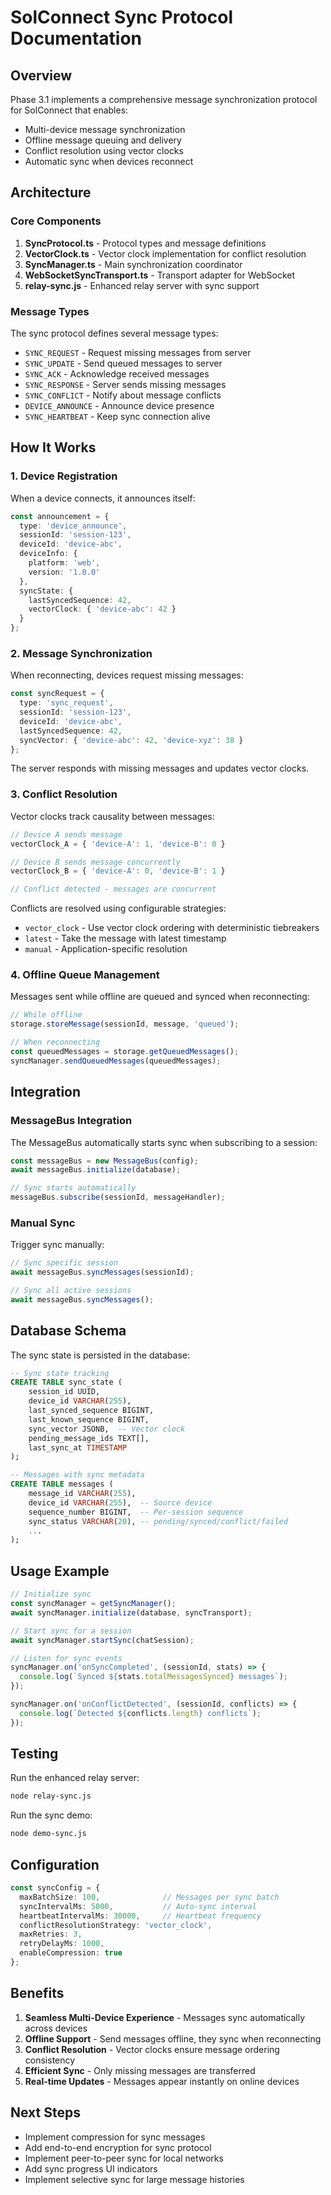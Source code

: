 # SolConnect Sync Protocol Documentation

## Overview

Phase 3.1 implements a comprehensive message synchronization protocol for SolConnect that enables:
- Multi-device message synchronization
- Offline message queuing and delivery
- Conflict resolution using vector clocks
- Automatic sync when devices reconnect

## Architecture

### Core Components

1. **SyncProtocol.ts** - Protocol types and message definitions
2. **VectorClock.ts** - Vector clock implementation for conflict resolution  
3. **SyncManager.ts** - Main synchronization coordinator
4. **WebSocketSyncTransport.ts** - Transport adapter for WebSocket
5. **relay-sync.js** - Enhanced relay server with sync support

### Message Types

The sync protocol defines several message types:

- `SYNC_REQUEST` - Request missing messages from server
- `SYNC_UPDATE` - Send queued messages to server
- `SYNC_ACK` - Acknowledge received messages
- `SYNC_RESPONSE` - Server sends missing messages
- `SYNC_CONFLICT` - Notify about message conflicts
- `DEVICE_ANNOUNCE` - Announce device presence
- `SYNC_HEARTBEAT` - Keep sync connection alive

## How It Works

### 1. Device Registration

When a device connects, it announces itself:

```typescript
const announcement = {
  type: 'device_announce',
  sessionId: 'session-123',
  deviceId: 'device-abc',
  deviceInfo: {
    platform: 'web',
    version: '1.0.0'
  },
  syncState: {
    lastSyncedSequence: 42,
    vectorClock: { 'device-abc': 42 }
  }
};
```

### 2. Message Synchronization

When reconnecting, devices request missing messages:

```typescript
const syncRequest = {
  type: 'sync_request',
  sessionId: 'session-123',
  deviceId: 'device-abc',
  lastSyncedSequence: 42,
  syncVector: { 'device-abc': 42, 'device-xyz': 38 }
};
```

The server responds with missing messages and updates vector clocks.

### 3. Conflict Resolution

Vector clocks track causality between messages:

```typescript
// Device A sends message
vectorClock_A = { 'device-A': 1, 'device-B': 0 }

// Device B sends message concurrently  
vectorClock_B = { 'device-A': 0, 'device-B': 1 }

// Conflict detected - messages are concurrent
```

Conflicts are resolved using configurable strategies:
- `vector_clock` - Use vector clock ordering with deterministic tiebreakers
- `latest` - Take the message with latest timestamp
- `manual` - Application-specific resolution

### 4. Offline Queue Management

Messages sent while offline are queued and synced when reconnecting:

```typescript
// While offline
storage.storeMessage(sessionId, message, 'queued');

// When reconnecting
const queuedMessages = storage.getQueuedMessages();
syncManager.sendQueuedMessages(queuedMessages);
```

## Integration

### MessageBus Integration

The MessageBus automatically starts sync when subscribing to a session:

```typescript
const messageBus = new MessageBus(config);
await messageBus.initialize(database);

// Sync starts automatically
messageBus.subscribe(sessionId, messageHandler);
```

### Manual Sync

Trigger sync manually:

```typescript
// Sync specific session
await messageBus.syncMessages(sessionId);

// Sync all active sessions
await messageBus.syncMessages();
```

## Database Schema

The sync state is persisted in the database:

```sql
-- Sync state tracking
CREATE TABLE sync_state (
    session_id UUID,
    device_id VARCHAR(255),
    last_synced_sequence BIGINT,
    last_known_sequence BIGINT,
    sync_vector JSONB,  -- Vector clock
    pending_message_ids TEXT[],
    last_sync_at TIMESTAMP
);

-- Messages with sync metadata
CREATE TABLE messages (
    message_id VARCHAR(255),
    device_id VARCHAR(255),  -- Source device
    sequence_number BIGINT,  -- Per-session sequence
    sync_status VARCHAR(20), -- pending/synced/conflict/failed
    ...
);
```

## Usage Example

```typescript
// Initialize sync
const syncManager = getSyncManager();
await syncManager.initialize(database, syncTransport);

// Start sync for a session
await syncManager.startSync(chatSession);

// Listen for sync events
syncManager.on('onSyncCompleted', (sessionId, stats) => {
  console.log(`Synced ${stats.totalMessagesSynced} messages`);
});

syncManager.on('onConflictDetected', (sessionId, conflicts) => {
  console.log(`Detected ${conflicts.length} conflicts`);
});
```

## Testing

Run the enhanced relay server:
```bash
node relay-sync.js
```

Run the sync demo:
```bash
node demo-sync.js
```

## Configuration

```typescript
const syncConfig = {
  maxBatchSize: 100,              // Messages per sync batch
  syncIntervalMs: 5000,           // Auto-sync interval
  heartbeatIntervalMs: 30000,     // Heartbeat frequency
  conflictResolutionStrategy: 'vector_clock',
  maxRetries: 3,
  retryDelayMs: 1000,
  enableCompression: true
};
```

## Benefits

1. **Seamless Multi-Device Experience** - Messages sync automatically across devices
2. **Offline Support** - Send messages offline, they sync when reconnecting  
3. **Conflict Resolution** - Vector clocks ensure message ordering consistency
4. **Efficient Sync** - Only missing messages are transferred
5. **Real-time Updates** - Messages appear instantly on online devices

## Next Steps

- Implement compression for sync messages
- Add end-to-end encryption for sync protocol
- Implement peer-to-peer sync for local networks
- Add sync progress UI indicators
- Implement selective sync for large message histories 